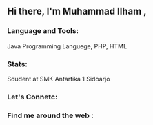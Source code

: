 <h2 align = center">Hi there, I'm Muhammad Ilham ,</h2>

### Language and Tools:
<p>
Java Programming Languege, PHP, HTML
</p>

### Stats:
<p>
Sdudent at SMK Antartika 1 Sidoarjo
</p>

### Let's Connetc:
<p>

</p>

### Find me around the web :
